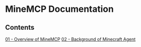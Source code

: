
# MineMCP Documentation

## Contents

[01 - Overview of MineMCP](https://github.com/aeromechanic000/MineMCP/blob/main/doc/01-overview.md)
[02 - Background of Minecraft Agent](https://github.com/aeromechanic000/MineMCP/blob/main/doc/02-background.md)
